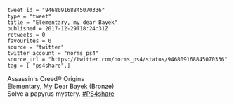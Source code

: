 ```
tweet_id = "946809168845070336"
type = "tweet"
title = "Elementary, my dear Bayek"
published = 2017-12-29T18:24:31Z
retweets = 0
favourites = 0
source = "twitter"
twitter_account = "norms_ps4"
source_url = "https://twitter.com/norms_ps4/status/946809168845070336"
tag = [ "ps4share",]
```

Assassin's Creed® Origins  
Elementary, My Dear Bayek (Bronze)  
Solve a papyrus mystery. [#PS4share](/tags/ps4share/)

<p class='image'><img src='http://mnf.m17s.net/2017/12/29/DSO96aGX4AEyBbg.jpg' alt=''></p>

<p class='image'><img src='http://mnf.m17s.net/2017/12/29/DSO962AWAAEcTp7.png' alt=''></p>

